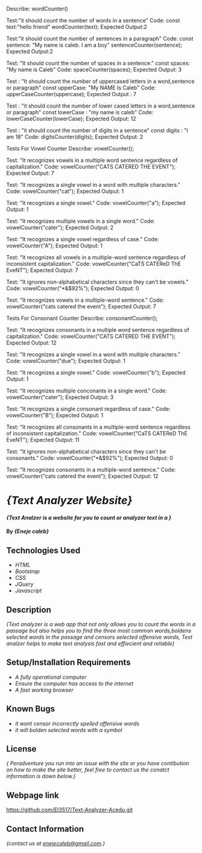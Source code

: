 Describe: wordCounter()

Test:"it should count the number of words in a sentence"
Code:
const text:"hello friend"
wordCounter(text);
Expected Output:2


Test:"it should count the number of sentences in a paragraph"
Code:
const sentence: "My name is caleb. I am a boy"
sentenceCounter(sentence);
Expected Output:2


Test: "It should count the number of spaces in a sentence."
const spaces: "My name is Caleb"
Code: spaceCounter(spaces);
Expected Output: 3

Test : "It should count the number of uppercased letters in a word,sentence or paragraph"
const upperCase: "My NAME Is Caleb"
Code: upperCaseCounter(uppercase);
Expected Output : 7

Test : "it should count the number of lower cased letters in a word,sentence or paragraph"
const lowerCase : "my name is caleb"
Code: lowerCaseCounter(lowerCase);
Expected Output: 12

Test : "it should count the number of digits in a sentence"
const digits : "I am 18"
Code: digitsCounter(digits);
Expected Output: 2

Tests For Vowel Counter
Describe: vowelCounter();

Test: "It recognizes vowels in a multiple word sentence regardless of capitalization."
Code: vowelCounter("CATS CATERED THE EVENT");
Expected Output: 7

Test: "It recognizes a single vowel in a word with multiple characters."
Code: vowelCounter("cat");
Expected Output: 1

Test: "It recognizes a single vowel."
Code: vowelCounter("a");
Expected Output: 1

Test: "It recognizes multiple vowels in a single word."
Code: vowelCounter("cater");
Expected Output: 2

Test: "It recognizes a single vowel regardless of case."
Code: vowelCounter("A");
Expected Output: 1

Test: "It recognizes all vowels in a multiple-word sentence regardless of inconsistent capitalization."
Code: vowelCounter("CaTS CATEReD ThE EveNT");
Expected Output: 7

Test: "It ignores non-alphabetical characters since they can't be vowels."
Code: vowelCounter("*&$92%");
Expected Output: 0

Test: "It recognizes vowels in a multiple-word sentence."
Code: vowelCounter("cats catered the event");
Expected Output: 7


Tests For Consonant Counter
Describe: consonantCounter();

Test: "It recognizes consonants in a multiple word sentence regardless of capitalization."
Code: vowelCounter("CATS CATERED THE EVENT");
Expected Output: 12

Test: "It recognizes a single vowel in a word with multiple characters."
Code: vowelCounter("due");
Expected Output: 1

Test: "It recognizes a single vowel."
Code: vowelCounter("b");
Expected Output: 1

Test: "It recognizes multiple conconants in a single word."
Code: vowelCounter("cater");
Expected Output: 3

Test: "It recognizes a single consonant regardless of case."
Code: vowelCounter("B");
Expected Output: 1

Test: "It recognizes all consonants in a multiple-word sentence regardless of inconsistent capitalization."
Code: vowelCounter("CaTS CATEReD ThE EveNT");
Expected Output: 11

Test: "It ignores non-alphabetical characters since they can't be consonants."
Code: vowelCounter("*&$92%");
Expected Output: 0

Test: "It recognizes consonants in a multiple-word sentence."
Code: vowelCounter("cats catered the event");
Expected Output: 12



# _{Text Analyzer Website}_

#### _{Text Analzer is a website for you to count or analyzer text in a }_

#### By _**{Eneje caleb}**_

## Technologies Used

* _HTML_
* _Bootstrap_
* _CSS_
* _JQuery_
* _Javascript_

## Description

_{Text analyzer is a web app that not only allows you to count the words in a passage but also helps you to find the three most common words,boldens selected words in the passage and censors selected offensive words, Text analzer helps to make text analysis fast and effiecient and reliable}_

## Setup/Installation Requirements

* _A fully operational computer_
* _Ensure the computer has access to the internet_
* _A fast working browser_




## Known Bugs

* _it wont censor incorrectly spelled offensive words_
* _it will bolden selected words with a symbol_


## License

_{ Peradventure you run into an issue with the site or you have contibution on how to make the site better, feel free to contact us the conatct information is down below.}_

## Webpage link
https://github.com/El3517/Text-Analyzer-Acedu.git

## Contact Information

_{contact us at enejecaleb@gmail.com.}_